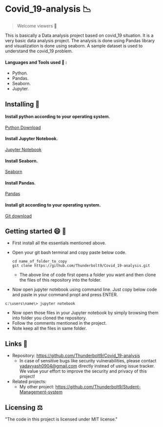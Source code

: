 # Covid_19-analysis 📉 
> Welcome viewers 🙂

This is basically a Data analysis project based on covid_19 situation. It is a very basic data analysis project. The analysis is done using Pandas library and visualization is done using seaborn.
 A sample dataset is used to understand the covid_19 problem.

#### Languages and Tools used 🔧 :
- Python.
- Pandas.
- Seaborn.
- Jupyter.
## Installing 💾 

#### Install python according to your operating system.
[Python Download](https://www.python.org/downloads/)
#### Install Jupyter Notebook.
[Jupyter Notebook](https://jupyter.org/install)
#### Install Seaborn.
[Seaborn](https://seaborn.pydata.org/installing.html)
#### Install Pandas.
[Pandas](https://pandas.pydata.org/pandas-docs/stable/getting_started/install.html)
#### Install git according to your operating system.
[Git download](https://git-scm.com/downloads)

## Getting started 😄 📑
- First install all the essentials mentioned above.
- Open your git bash terminal and copy paste below code.
  ```
  cd name_of_folder_to_copy
  git clone https://github.com/Thunderbolt9/Covid_19-analysis.git
  ```
  - The above line of code first opens a folder you want and then clone the files of this repository into the folder.

- Now open jupyter notebook using command line. Just copy below code and paste in your command propt and press ENTER.
```
c:\users\name\> jupyter notebook
```
- Now open those files in your Jupyter notebook by simply browsing them into folder you cloned the repository.
- Follow the comments mentioned in the project.
- Note keep all the files in same folder.

## Links 🔗

- Repository: https://github.com/Thunderbolt9/Covid_19-analysis
  - In case of sensitive bugs like security vulnerabilities, please contact
    yadavyash0904@gmail.com directly instead of using issue tracker. We value your effort
    to improve the security and privacy of this project!
- Related projects:
  - My other project: https://github.com/Thunderbolt9/Student-Management-system
  
## Licensing ⚖️ 

"The code in this project is licensed under MIT license."
